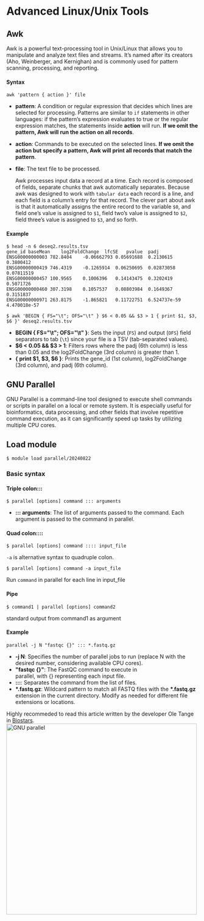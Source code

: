 # Advanced Linux/Unix Tools
## Awk
Awk is a powerful text-processing tool in Unix/Linux that allows you to manipulate and analyze text files and streams. It’s named after its creators (Aho, Weinberger, and Kernighan) and is commonly used for pattern scanning, processing, and reporting.

#### Syntax
```
awk 'pattern { action }' file
```

- **pattern**: A condition or regular expression that decides which lines are selected for processing. Patterns are  similar to  `if` statements in other languages: if the pattern’s expression evaluates to true or the regular expression matches, the statements inside **action** will run. **If we omit the pattern, Awk will run the action on all records**.

- **action**: Commands to be executed on the selected lines. **If we omit the action but specify a pattern, Awk will print all records that match the pattern**. 

- **file**: The text file to be processed.

  Awk processes input data a record at a time. Each record is composed of fields, separate chunks that awk automatically separates. Because awk was designed to work with `tabular data` each record is a line, and each field is a column’s entry for that record. The clever part about awk is that it automatically assigns the entire record to the variable `$0`, and field one’s value is assigned to `$1`, field two’s value is assigned to `$2`, field three’s value is assigned to `$3`, and so forth.	

#### Example
```
$ head -n 6 deseq2.results.tsv 
gene_id	baseMean	log2FoldChange	lfcSE	pvalue	padj
ENSG00000000003	782.8404	-0.06662793	0.05691688	0.2130615	0.3800412
ENSG00000000419	746.4319	-0.1265914	0.06250695	0.02873058	0.07811519
ENSG00000000457	100.9565	0.1006396	0.14143475	0.3202419	0.5071726
ENSG00000000460	307.3198	0.1057537	0.08803984	0.1649367	0.3151837
ENSG00000000971	263.8175	-1.865821	0.11722751	6.524737e-59	4.470018e-57

$ awk 'BEGIN { FS="\t"; OFS="\t" } $6 < 0.05 && $3 > 1 { print $1, $3, $6 }' deseq2.results.tsv 
```

- **BEGIN { FS="\t"; OFS="\t" }**: Sets the input (`FS`) and output (`OFS`) field separators to tab (`\t`) since your file is a TSV (tab-separated values).
- **$6 < 0.05 && $3 > 1**: Filters rows where the padj (6th column) is less than 0.05 and the log2FoldChange (3rd column) is greater than 1.
- **{ print $1, $3, $6 }**: Prints the gene_id (1st column), log2FoldChange (3rd column), and padj (6th column).

## GNU Parallel
GNU Parallel is a command-line tool designed to execute shell commands or scripts in parallel on a local or remote system. It is especially useful for bioinformatics, data processing, and other fields that involve repetitive command execution, as it can significantly speed up tasks by utilizing multiple CPU cores.

## Load module
```
$ module load parallel/20240822
```
### Basic syntax
#### Triple colon:::
```
$ parallel [options] command ::: arguments
```

- **::: arguments**: The list of arguments passed to the command. Each argument is passed to the command in parallel.


#### Quad colon::::
```
$ parallel [options] command :::: input_file
```

`-a` is alternative syntax to quadruple colon.
```
$ parallel [options] command -a input_file
```

Run `command` in parallel for each line in input_file

#### Pipe
```
$ command1 | parallel [options] command2
```
standard output from command1 as argument


#### Example
```
parallel -j N "fastqc {}" ::: *.fastq.gz
```

- **-j N**: Specifies the number of parallel jobs to run (replace N with the desired number, considering available CPU cores).
- **"fastqc {}"**: The FastQC command to execute in parallel, with {} representing each input file.
- **:::**: Separates the command from the list of files.
- **\*.fastq.gz**: Wildcard pattern to match all FASTQ files with the **\*.fastq.gz** extension in the current directory. Modify as needed for different file extensions or locations.

Highly recommeded to read this article written by the developer Ole Tange in [Biostars](https://www.biostars.org/p/63816/). 
 <img src="http://i.stack.imgur.com/17FsG.png" alt="GNU parallel" style="height:500px;" />
